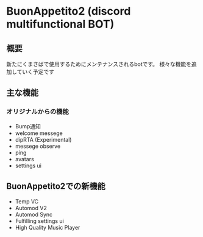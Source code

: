 # BuonAppetito2 (discord multifunctional BOT)
## 概要
新たにくまさばで使用するためにメンテナンスされるbotです。
様々な機能を追加していく予定です
## 主な機能
### オリジナルからの機能
- Bump通知
- welcome messege
- dipRTA (Experimental)
- messege observe
- ping
- avatars
- settings ui
## BuonAppetito2での新機能
- Temp VC
- Automod V2 
- Automod Sync
- Fulfilling settings ui
- High Quality Music Player